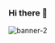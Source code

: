 ### Hi there 👋


![banner-2](https://github.com/NaniCocio/NaniCocio/assets/94750061/33d10ef3-057e-4da2-a1fd-049efc2cb298)








<!--
**NaniCocio/NaniCocio** is a ✨ _special_ ✨ repository because its `README.md` (this file) appears on your GitHub profile.

Here are some ideas to get you started:

- 🔭 I’m currently working on ...
- 🌱 I’m currently learning ...
- 👯 I’m looking to collaborate on ...
- 🤔 I’m looking for help with ...
- 💬 Ask me about ...
- 📫 How to reach me: ...
- 😄 Pronouns: ...
- ⚡ Fun fact: ...
-->
